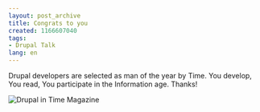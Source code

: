 ```yaml
---
layout: post_archive
title: Congrats to you
created: 1166607040
tags:
- Drupal Talk
lang: en
---
```

Drupal developers are selected as man of the year by Time. You develop, You read, You participate in the Information age. Thanks!

![Drupal in Time Magazine](http://webschuur.com/sites/webschuur.com/files/time.png)
